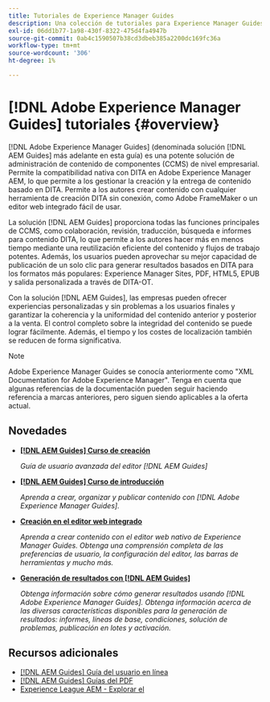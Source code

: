 ```yaml
---
title: Tutoriales de Experience Manager Guides
description: Una colección de tutoriales para Experience Manager Guides (anteriormente XML Documentation para Adobe Experience Manager).
exl-id: 06dd1b77-1a98-430f-8322-475d4fa4947b
source-git-commit: 0ab4c1590507b38cd3dbeb385a2200dc169fc36a
workflow-type: tm+mt
source-wordcount: '306'
ht-degree: 1%

---
```


# [!DNL Adobe Experience Manager Guides] tutoriales {#overview}

[!DNL Adobe Experience Manager Guides] (denominada solución [!DNL AEM Guides] más adelante en esta guía) es una potente solución de administración de contenido de componentes (CCMS) de nivel empresarial. Permite la compatibilidad nativa con DITA en Adobe Experience Manager AEM, lo que permite a los gestionar la creación y la entrega de contenido basado en DITA. Permite a los autores crear contenido con cualquier herramienta de creación DITA sin conexión, como Adobe FrameMaker o un editor web integrado fácil de usar.

La solución [!DNL AEM Guides] proporciona todas las funciones principales de CCMS, como colaboración, revisión, traducción, búsqueda e informes para contenido DITA, lo que permite a los autores hacer más en menos tiempo mediante una reutilización eficiente del contenido y flujos de trabajo potentes. Además, los usuarios pueden aprovechar su mejor capacidad de publicación de un solo clic para generar resultados basados en DITA para los formatos más populares: Experience Manager Sites, PDF, HTML5, EPUB y salida personalizada a través de DITA-OT.

Con la solución [!DNL AEM Guides], las empresas pueden ofrecer experiencias personalizadas y sin problemas a los usuarios finales y garantizar la coherencia y la uniformidad del contenido anterior y posterior a la venta. El control completo sobre la integridad del contenido se puede lograr fácilmente. Además, el tiempo y los costes de localización también se reducen de forma significativa.

>[!NOTE]
> 
> Adobe Experience Manager Guides se conocía anteriormente como &quot;XML Documentation for Adobe Experience Manager&quot;. Tenga en cuenta que algunas referencias de la documentación pueden seguir haciendo referencia a marcas anteriores, pero siguen siendo aplicables a la oferta actual.

## Novedades

* **[[!DNL AEM Guides] Curso de creación](course-3/overview.md)**

  *Guía de usuario avanzada del editor [!DNL AEM Guides]*

* **[[!DNL AEM Guides] Curso de introducción](course-1/overview.md)**

  *Aprenda a crear, organizar y publicar contenido con [!DNL Adobe Experience Manager Guides].*

* **[Creación en el editor web integrado](course-3/overview.md)**

  *Aprenda a crear contenido con el editor web nativo de Experience Manager Guides. Obtenga una comprensión completa de las preferencias de usuario, la configuración del editor, las barras de herramientas y mucho más.*

* **[Generación de resultados con [!DNL AEM Guides]](course-2/overview.md)**

  *Obtenga información sobre cómo generar resultados usando [!DNL Adobe Experience Manager Guides]. Obtenga información acerca de las diversas características disponibles para la generación de resultados: informes, líneas de base, condiciones, solución de problemas, publicación en lotes y activación.*


## Recursos adicionales

* [[!DNL AEM Guides] Guía del usuario en línea](https://help.adobe.com/en_US/xml-documentation-for-adobe-experience-manager/index.html)
* [[!DNL AEM Guides] Guías del PDF](https://helpx.adobe.com/es/support/xml-documentation-for-experience-manager.html)
* [Experience League AEM - Explorar el](https://experienceleague.adobe.com/es?lang=es#recommended/solutions/experience-manager)
